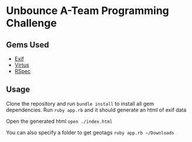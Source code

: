 # Unbounce A-Team Programming Challenge

## Gems Used
- [Exif](https://github.com/tonytonyjan/exif)
- [Virtus](https://github.com/solnic/virtus)
- [RSpec](https://github.com/rspec/rspec)

## Usage
Clone the repository and run `bundle install` to install all gem dependencies.
Run `ruby app.rb` and it should generate an html of exif data

Open the generated html `open ./index.html`

You can also specify a folder to get geotags `ruby app.rb ~/Downloads`
